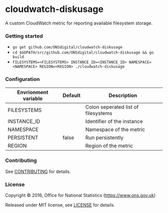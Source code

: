 cloudwatch-diskusage
====================

A custom CloudWatch metric for reporting available filesystem storage.

### Getting started

* `go get github.com/ONSdigital/cloudwatch-diskusage`
* `cd $GOPATH/src/github.com/ONSdigital/cloudwatch-diskusage && go build`
* `FILESYSTEMS=<FILESYSTEMS> INSTANCE_ID=<INSTANCE_ID> NAMESPACE=<NAMESPACE> REGION=<REGION> ./cloudwatch-diskusage`

### Configuration

| Envrionment variable | Default | Description
| -------------------- | ------- | -----------
| FILESYSTEMS          |         | Colon seperated list of filesystems
| INSTANCE_ID          |         | Identifier of the instance
| NAMESPACE            |         | Namespace of the metric
| PERSISTENT           | false   | Run persistently
| REGION               |         | Region of the metric

### Contributing

See [CONTRIBUTING](CONTRIBUTING.md) for details.

### License

Copyright © 2016, Office for National Statistics (https://www.ons.gov.uk)

Released under MIT license, see [LICENSE](LICENSE.md) for details.
